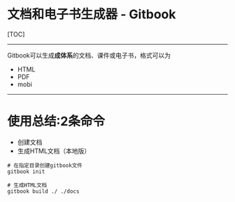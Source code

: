 # 文档和电子书生成器 - Gitbook

[TOC]

---

Gitbook可以生成**成体系**的文档、课件或电子书，格式可以为

- HTML
- PDF
- mobi

---

# 使用总结:2条命令

- 创建文档
- 生成HTML文档（本地版）

```
# 在指定目录创建gitbook文件
gitbook init

# 生成HTML文档
gitbook build ./ ./docs
```



